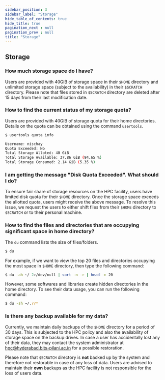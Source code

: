 ```yaml
---
sidebar_position: 3
sidebar_label: "Storage"
hide_table_of_contents: true
hide_title: true
pagination_next : null
pagination_prev : null
title: "Storage"
---
```


## Storage

### How much storage space do I have? 

Users are provided with 40GiB of storage space in their `$HOME` directory and unlimited storage space (subject to the availability) in their `$SCRATCH` directory. Please note that files stored in `$SCRATCH` directory are deleted after $15$ days from their last modification date.

### How to find the current status of my storage quota?

Users are provided with 40GiB of storage quota for their home directories. Details on the quota can be obtained using the command `usertools`.

```bash
$ usertools quota info
```

```bash
Username: nischay
Quota Exceeded: No
Total Storage Alloted: 40 GiB
Total Storage Available: 37.86 GiB (94.65 %)
Total Storage Consumed: 2.14 GiB (5.35 %)
```

### I am getting the message "Disk Quota Exceeded". What should I do? 

To ensure fair share of storage resources on the HPC facility, users have limited disk quota for their `$HOME` directory. Once the storage space exceeds the allotted quota, users might receive the above message. To resolve this issue, we request the users to either shift files from their `$HOME` directory to `$SCRATCH` or to their personal machine.

### How to find the files and directories that are occupying significant space in home directory? 

The `du` command lists the size of files/folders.

```bash
$ du
```

For example, if we want to view the top $20$ files and directories occupying the most space in `$HOME` directory, then type the following command:

```bash
$ du -ah ~/ 2>/dev/null | sort -n -r | head -n 20
```

However, some softwares and libraries create hidden directories in the home directory. To see their data usage, you can run the following command:

```bash
$ du -sh ~/.??*
```

### Is there any backup available for my data?

Currently, we maintain daily backups of the `$HOME` directory for a period of $30$ days. This is subjected to the HPC policy and also the availability of storage space on the backup drives. In case a user has accidentally lost any of their data, they may contact the system administrator at <hpc@hyderabad.bits-pilani.ac.in> for a possible restoration.

Please note that `$SCRATCH` directory is **not** backed up by the system and therefore not restorable in case of any loss of data. Users are advised to maintain their **own** backups as the HPC facility is not responsible for the loss of users data.

